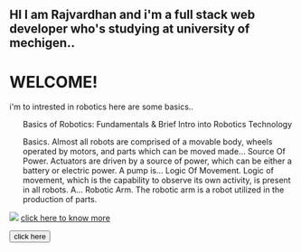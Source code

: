 ## HI I am Rajvardhan and i'm a full stack web developer who's studying at university of mechigen.. 
 <h1> WELCOME!  </h1>
 <p> i'm to intrested in robotics here are some basics..</p>
 <ol>Basics of Robotics: Fundamentals & Brief Intro into Robotics Technology 

Basics. Almost all robots are comprised of a movable body, wheels operated by motors, and parts which can be moved made...
Source Of Power. Actuators are driven by a source of power, which can be either a battery or electric power. A pump is...
Logic Of Movement. Logic of movement, which is the capability to observe its own activity, is present in all robots. A...
Robotic Arm. The robotic arm is a robot utilized in the production of parts.</ol>
<img src="C:\Users\Rahul Bhujbal\Downloads/9d38c75cca71c0f2f0cab7779d7ba855.jpg">
<a href="https://www.brighthubengineering.com/robotics/32765-basics-of-robotics/#:~:text=%20Basics%20of%20Robotics%3A%20Fundamentals%20%26%20Brief%20Intro,in%20the%20production%20of%20parts.%20It...%20More%20">click here to know more </a>
 


<html>
<head> 
  
  </head>
  <body>
  <button> click here </button> 
 </body>
 </html>
  
